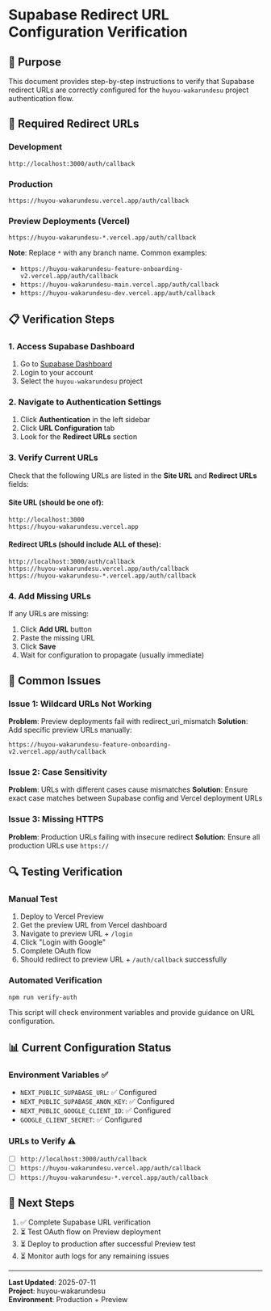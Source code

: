 # Supabase Redirect URL Configuration Verification

## 🎯 Purpose
This document provides step-by-step instructions to verify that Supabase redirect URLs are correctly configured for the `huyou-wakarundesu` project authentication flow.

## 🔗 Required Redirect URLs

### Development
```
http://localhost:3000/auth/callback
```

### Production
```
https://huyou-wakarundesu.vercel.app/auth/callback
```

### Preview Deployments (Vercel)
```
https://huyou-wakarundesu-*.vercel.app/auth/callback
```

**Note**: Replace `*` with any branch name. Common examples:
- `https://huyou-wakarundesu-feature-onboarding-v2.vercel.app/auth/callback`
- `https://huyou-wakarundesu-main.vercel.app/auth/callback`
- `https://huyou-wakarundesu-dev.vercel.app/auth/callback`

## 📋 Verification Steps

### 1. Access Supabase Dashboard
1. Go to [Supabase Dashboard](https://supabase.com/dashboard)
2. Login to your account
3. Select the `huyou-wakarundesu` project

### 2. Navigate to Authentication Settings
1. Click **Authentication** in the left sidebar
2. Click **URL Configuration** tab
3. Look for the **Redirect URLs** section

### 3. Verify Current URLs
Check that the following URLs are listed in the **Site URL** and **Redirect URLs** fields:

#### Site URL (should be one of):
```
http://localhost:3000
https://huyou-wakarundesu.vercel.app
```

#### Redirect URLs (should include ALL of these):
```
http://localhost:3000/auth/callback
https://huyou-wakarundesu.vercel.app/auth/callback
https://huyou-wakarundesu-*.vercel.app/auth/callback
```

### 4. Add Missing URLs
If any URLs are missing:
1. Click **Add URL** button
2. Paste the missing URL
3. Click **Save**
4. Wait for configuration to propagate (usually immediate)

## 🚨 Common Issues

### Issue 1: Wildcard URLs Not Working
**Problem**: Preview deployments fail with redirect_uri_mismatch
**Solution**: Add specific preview URLs manually:
```
https://huyou-wakarundesu-feature-onboarding-v2.vercel.app/auth/callback
```

### Issue 2: Case Sensitivity
**Problem**: URLs with different cases cause mismatches
**Solution**: Ensure exact case matches between Supabase config and Vercel deployment URLs

### Issue 3: Missing HTTPS
**Problem**: Production URLs failing with insecure redirect
**Solution**: Ensure all production URLs use `https://`

## 🔍 Testing Verification

### Manual Test
1. Deploy to Vercel Preview
2. Get the preview URL from Vercel dashboard
3. Navigate to preview URL + `/login`
4. Click "Login with Google"
5. Complete OAuth flow
6. Should redirect to preview URL + `/auth/callback` successfully

### Automated Verification
```bash
npm run verify-auth
```

This script will check environment variables and provide guidance on URL configuration.

## 📊 Current Configuration Status

### Environment Variables ✅
- `NEXT_PUBLIC_SUPABASE_URL`: ✅ Configured
- `NEXT_PUBLIC_SUPABASE_ANON_KEY`: ✅ Configured
- `NEXT_PUBLIC_GOOGLE_CLIENT_ID`: ✅ Configured
- `GOOGLE_CLIENT_SECRET`: ✅ Configured

### URLs to Verify ⚠️
- [ ] `http://localhost:3000/auth/callback`
- [ ] `https://huyou-wakarundesu.vercel.app/auth/callback`
- [ ] `https://huyou-wakarundesu-*.vercel.app/auth/callback`

## 🎯 Next Steps
1. ✅ Complete Supabase URL verification
2. ⏳ Test OAuth flow on Preview deployment
3. ⏳ Deploy to production after successful Preview test
4. ⏳ Monitor auth logs for any remaining issues

---

**Last Updated**: 2025-07-11  
**Project**: huyou-wakarundesu  
**Environment**: Production + Preview  